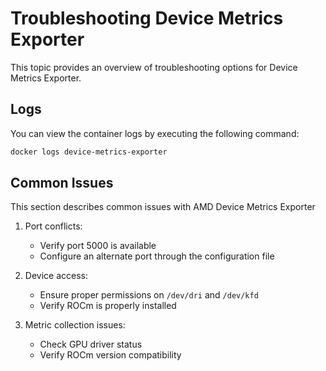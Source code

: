 # Troubleshooting Device Metrics Exporter

This topic provides an overview of troubleshooting options for Device Metrics Exporter.

## Logs

You can view the container logs by executing the following command:

```bash
docker logs device-metrics-exporter
```

## Common Issues
This section describes common issues with AMD Device Metrics Exporter

1. Port conflicts:
   - Verify port 5000 is available
   - Configure an alternate port through the configuration file

2. Device access:
   - Ensure proper permissions on `/dev/dri` and `/dev/kfd`
   - Verify ROCm is properly installed

3. Metric collection issues:
   - Check GPU driver status
   - Verify ROCm version compatibility
